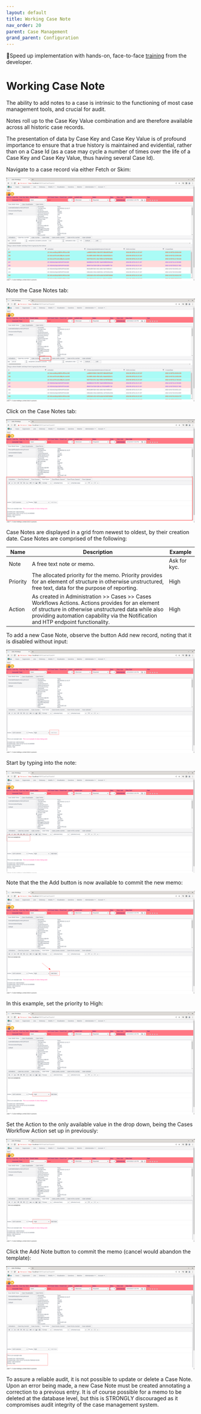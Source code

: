 ```yaml
---
layout: default
title: Working Case Note
nav_order: 20
parent: Case Management
grand_parent: Configuration
---
```


🚀Speed up implementation with hands-on, face-to-face [training](https://www.jube.io/training) from the developer.

# Working Case Note
The ability to add notes to a case is intrinsic to the functioning of most case management tools, and crucial for audit.

Notes roll up to the Case Key Value combination and are therefore available across all historic case records.

The presentation of data by Case Key and Case Key Value is of profound importance to ensure that a true history is maintained and evidential,  rather than on a Case Id (as a case may cycle a number of times over the life of a Case Key and Case Key Value, thus having several Case Id).

Navigate to a case record via either Fetch or Skim:

![Image](CaseToAddNotesTo.png)

Note the Case Notes tab:

![Image](LocationOfCaseNotesSection.png)

Click on the Case Notes tab:

![Image](ClickedOnCaseNotesTab.png)

Case Notes are displayed in a grid from newest to oldest, by their creation date. Case Notes are comprised of the following:

| Name     | Description                                                                                                                                                                                                                                     | Example      |
|----------|-------------------------------------------------------------------------------------------------------------------------------------------------------------------------------------------------------------------------------------------------|--------------|
| Note     | A free text note or memo.                                                                                                                                                                                                                       | Ask for kyc. |
| Priority | The allocated priority for the memo. Priority provides for an element of structure in otherwise unstructured, free text, data for the purpose of reporting.                                                                                     | High         |
| Action   | As created in Administration >> Cases >> Cases Workflows Actions. Actions provides for an element of structure in otherwise unstructured data while also providing automation capability via the Notification and HTP endpoint functionality. | High         |

To add a new Case Note,  observe the button Add new record, noting that it is disabled without input:

![Image](DisabledAddNoteButton.png)

Start by typing into the note:

![Image](AnExampleNote.png)

Note that the the Add button is now available to commit the new memo:

![Image](AddNoteButtonAvailable.png)

In this example,  set the priority to High:

![Image](SetMemoToHigh.png)

Set the Action to the only available value in the drop down,  being the Cases Workflow Action set up in previously:

![Image](SetMemoToHigh.png)

Click the Add Note button to commit the memo (cancel would abandon the template):

![Image](AddedMemo.png)

To assure a reliable audit,  it is not possible to update or delete a Case Note.  Upon an error being made,  a new Case Note must be created annotating a correction to a previous entry.  It is of course possible for a memo to be deleted at the database level,  but this is STRONGLY discouraged as it compromises audit integrity of the case management system.